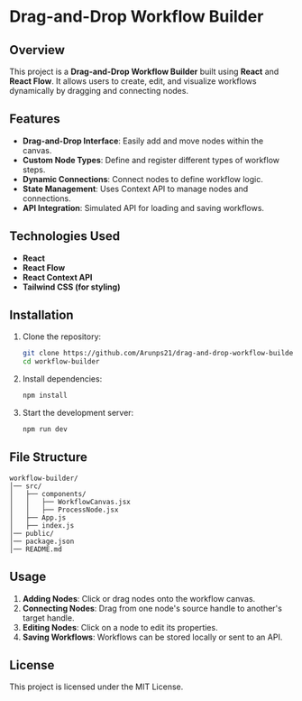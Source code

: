 # Drag-and-Drop Workflow Builder

## Overview
This project is a **Drag-and-Drop Workflow Builder** built using **React** and **React Flow**. It allows users to create, edit, and visualize workflows dynamically by dragging and connecting nodes.

## Features
- **Drag-and-Drop Interface**: Easily add and move nodes within the canvas.
- **Custom Node Types**: Define and register different types of workflow steps.
- **Dynamic Connections**: Connect nodes to define workflow logic.
- **State Management**: Uses Context API to manage nodes and connections.
- **API Integration**: Simulated API for loading and saving workflows.

## Technologies Used
- **React**
- **React Flow**
- **React Context API**
- **Tailwind CSS (for styling)**

## Installation
1. Clone the repository:
   ```sh
   git clone https://github.com/Arunps21/drag-and-drop-workflow-builder.git
   cd workflow-builder
   ```
2. Install dependencies:
   ```sh
   npm install
   ```
3. Start the development server:
   ```sh
   npm run dev
   ```

## File Structure
```
workflow-builder/
│── src/
│   ├── components/
│   │   ├── WorkflowCanvas.jsx
│   │   ├── ProcessNode.jsx
│   ├── App.js
│   ├── index.js
│── public/
│── package.json
│── README.md
```

## Usage
1. **Adding Nodes**: Click or drag nodes onto the workflow canvas.
2. **Connecting Nodes**: Drag from one node's source handle to another's target handle.
3. **Editing Nodes**: Click on a node to edit its properties.
4. **Saving Workflows**: Workflows can be stored locally or sent to an API.

## License
This project is licensed under the MIT License.